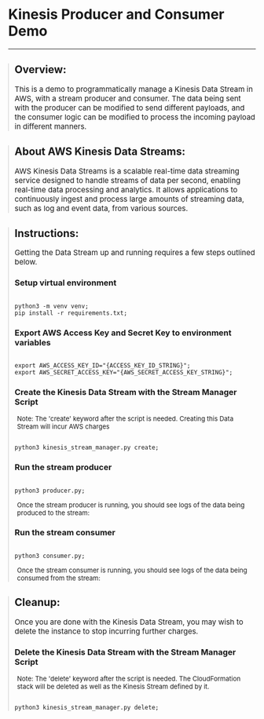 <h1>Kinesis Producer and Consumer Demo</h1>
<hr>

<div style="border-left: 1px solid #ccc; padding-left: 12px;">
<h2>Overview:</h2>
<p style="font-size: 15px">
This is a demo to programmatically manage a Kinesis Data Stream in AWS, with a stream producer and consumer.
The data being sent with the producer can be modified to send different payloads, and the consumer logic
can be modified to process the incoming payload in different manners.
</p>
</div>

<div style="border-left: 1px solid #ccc; padding-left: 12px;">
<h2>About AWS Kinesis Data Streams:</h2>
<p style="font-size: 15px">
AWS Kinesis Data Streams is a scalable real-time data streaming service designed to handle streams of data per second, enabling real-time data processing and analytics. It allows applications to continuously ingest and process large amounts of streaming data, such as log and event data, from various sources.
</p>
</div>

<div style="border-left: 1px solid #ccc; padding-left: 12px;">
<h2>Instructions:</h2>

<p style="font-size: 15px">
Getting the Data Stream up and running requires a few steps outlined below.
</p>


<h3>
Setup virtual environment
</h3>
<pre><code class="language-bash">
python3 -m venv venv;
pip install -r requirements.txt;
</code></pre>

<h3>
Export AWS Access Key and Secret Key to environment variables
</h3>
<pre><code class="language-bash">
export AWS_ACCESS_KEY_ID="{ACCESS_KEY_ID_STRING}";
export AWS_SECRET_ACCESS_KEY="{AWS_SECRET_ACCESS_KEY_STRING}";
</code></pre>


<h3>
Create the Kinesis Data Stream with the Stream Manager Script
</h3>
<p style="font-size: 13px; padding-left: 5px;">
Note: The 'create' keyword after the script is needed. Creating this Data Stream will incur AWS charges
</p>
<pre><code class="language-bash">
python3 kinesis_stream_manager.py create;
</code></pre>

<h3>
Run the stream producer
</h3>
<pre><code class="language-bash">
python3 producer.py;
</code></pre>
<p style="font-size: 13px; padding-left: 5px;">
Once the stream producer is running, you should see logs of the data being produced to the stream:
</p>

<h3>
Run the stream consumer
</h3>
<pre><code class="language-bash">
python3 consumer.py;
</code></pre>
<p style="font-size: 13px; padding-left: 5px;">
Once the stream consumer is running, you should see logs of the data being consumed from the stream:
</p>

</div>


<div style="border-left: 1px solid #ccc; padding-left: 12px;">
<h2>Cleanup:</h2>
<p style="font-size: 15px">
Once you are done with the Kinesis Data Stream, you may wish to delete the instance to stop incurring further charges.
</p>

<h3>
Delete the Kinesis Data Stream with the Stream Manager Script
</h3>
<p style="font-size: 13px; padding-left: 5px;">
Note: The 'delete' keyword after the script is needed. The CloudFormation stack will be deleted as well as the Kinesis Stream defined by it.
</p>
<pre><code class="language-bash">
python3 kinesis_stream_manager.py delete;
</code></pre>

</div>



